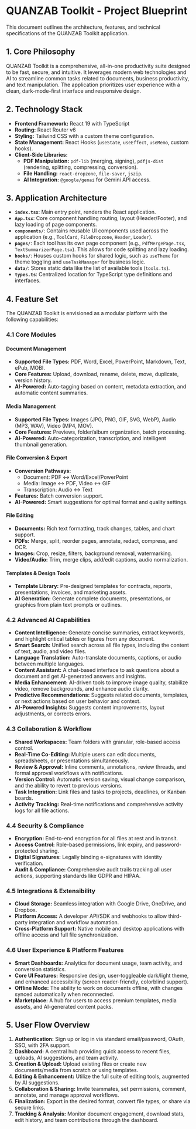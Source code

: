 
# QUANZAB Toolkit - Project Blueprint

This document outlines the architecture, features, and technical specifications of the QUANZAB Toolkit application.

## 1. Core Philosophy

QUANZAB Toolkit is a comprehensive, all-in-one productivity suite designed to be fast, secure, and intuitive. It leverages modern web technologies and AI to streamline common tasks related to documents, business productivity, and text manipulation. The application prioritizes user experience with a clean, dark-mode-first interface and responsive design.

## 2. Technology Stack

- **Frontend Framework:** React 19 with TypeScript
- **Routing:** React Router v6
- **Styling:** Tailwind CSS with a custom theme configuration.
- **State Management:** React Hooks (`useState`, `useEffect`, `useMemo`, custom hooks).
- **Client-Side Libraries:**
  - **PDF Manipulation:** `pdf-lib` (merging, signing), `pdfjs-dist` (rendering, splitting, compressing, conversion).
  - **File Handling:** `react-dropzone`, `file-saver`, `jszip`.
  - **AI Integration:** `@google/genai` for Gemini API access.

## 3. Application Architecture

- **`index.tsx`**: Main entry point, renders the React application.
- **`App.tsx`**: Core component handling routing, layout (Header/Footer), and lazy loading of page components.
- **`components/`**: Contains reusable UI components used across the application (e.g., `ToolCard`, `FileDropzone`, `Header`, `Loader`).
- **`pages/`**: Each tool has its own page component (e.g., `PdfMergePage.tsx`, `TextSummarizerPage.tsx`). This allows for code splitting and lazy loading.
- **`hooks/`**: Houses custom hooks for shared logic, such as `useTheme` for theme toggling and `useTaskManager` for business logic.
- **`data/`**: Stores static data like the list of available tools (`tools.ts`).
- **`types.ts`**: Centralized location for TypeScript type definitions and interfaces.

## 4. Feature Set

The QUANZAB Toolkit is envisioned as a modular platform with the following capabilities:

### 4.1 Core Modules

#### **Document Management**
- **Supported File Types:** PDF, Word, Excel, PowerPoint, Markdown, Text, ePub, MOBI.
- **Core Features:** Upload, download, rename, delete, move, duplicate, version history.
- **AI-Powered:** Auto-tagging based on content, metadata extraction, and automatic content summaries.

#### **Media Management**
- **Supported File Types:** Images (JPG, PNG, GIF, SVG, WebP), Audio (MP3, WAV), Video (MP4, MOV).
- **Core Features:** Previews, folder/album organization, batch processing.
- **AI-Powered:** Auto-categorization, transcription, and intelligent thumbnail generation.

#### **File Conversion & Export**
- **Conversion Pathways:**
    - Document: PDF ↔ Word/Excel/PowerPoint
    - Media: Image ↔ PDF, Video ↔ GIF
    - Transcription: Audio ↔ Text
- **Features:** Batch conversion support.
- **AI-Powered:** Smart suggestions for optimal format and quality settings.

#### **File Editing**
- **Documents:** Rich text formatting, track changes, tables, and chart support.
- **PDFs:** Merge, split, reorder pages, annotate, redact, compress, and OCR.
- **Images:** Crop, resize, filters, background removal, watermarking.
- **Video/Audio:** Trim, merge clips, add/edit captions, audio normalization.

#### **Templates & Design Tools**
- **Template Library:** Pre-designed templates for contracts, reports, presentations, invoices, and marketing assets.
- **AI Generation:** Generate complete documents, presentations, or graphics from plain text prompts or outlines.

### 4.2 Advanced AI Capabilities

- **Content Intelligence:** Generate concise summaries, extract keywords, and highlight critical tables or figures from any document.
- **Smart Search:** Unified search across all file types, including the content of text, audio, and video files.
- **Language Translation:** Auto-translate documents, captions, or audio between multiple languages.
- **Content Assistant:** A chat-based interface to ask questions about a document and get AI-generated answers and insights.
- **Media Enhancement:** AI-driven tools to improve image quality, stabilize video, remove backgrounds, and enhance audio clarity.
- **Predictive Recommendations:** Suggests related documents, templates, or next actions based on user behavior and context.
- **AI-Powered Insights:** Suggests content improvements, layout adjustments, or corrects errors.

### 4.3 Collaboration & Workflow

- **Shared Workspaces:** Team folders with granular, role-based access control.
- **Real-Time Co-Editing:** Multiple users can edit documents, spreadsheets, or presentations simultaneously.
- **Review & Approval:** Inline comments, annotations, review threads, and formal approval workflows with notifications.
- **Version Control:** Automatic version saving, visual change comparison, and the ability to revert to previous versions.
- **Task Integration:** Link files and tasks to projects, deadlines, or Kanban boards.
- **Activity Tracking:** Real-time notifications and comprehensive activity logs for all file actions.

### 4.4 Security & Compliance

- **Encryption:** End-to-end encryption for all files at rest and in transit.
- **Access Control:** Role-based permissions, link expiry, and password-protected sharing.
- **Digital Signatures:** Legally binding e-signatures with identity verification.
- **Audit & Compliance:** Comprehensive audit trails tracking all user actions, supporting standards like GDPR and HIPAA.

### 4.5 Integrations & Extensibility

- **Cloud Storage:** Seamless integration with Google Drive, OneDrive, and Dropbox.
- **Platform Access:** A developer API/SDK and webhooks to allow third-party integration and workflow automation.
- **Cross-Platform Support:** Native mobile and desktop applications with offline access and full file synchronization.

### 4.6 User Experience & Platform Features

- **Smart Dashboards:** Analytics for document usage, team activity, and conversion statistics.
- **Core UI Features:** Responsive design, user-toggleable dark/light theme, and enhanced accessibility (screen reader-friendly, colorblind support).
- **Offline Mode:** The ability to work on documents offline, with changes synced automatically when reconnected.
- **Marketplace:** A hub for users to access premium templates, media assets, and AI-generated content packs.

## 5. User Flow Overview

1.  **Authentication:** Sign up or log in via standard email/password, OAuth, SSO, with 2FA support.
2.  **Dashboard:** A central hub providing quick access to recent files, uploads, AI suggestions, and team activity.
3.  **Creation & Upload:** Upload existing files or create new documents/media from scratch or using templates.
4.  **Editing & Enhancement:** Utilize the full suite of editing tools, augmented by AI suggestions.
5.  **Collaboration & Sharing:** Invite teammates, set permissions, comment, annotate, and manage approval workflows.
6.  **Finalization:** Export in the desired format, convert file types, or share via secure links.
7.  **Tracking & Analysis:** Monitor document engagement, download stats, edit history, and team contributions through the dashboard.
